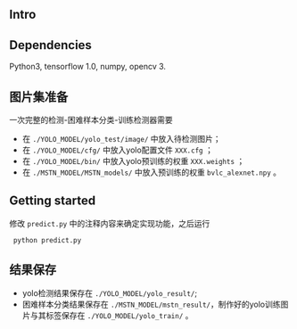 ## Intro


## Dependencies
Python3, tensorflow 1.0, numpy, opencv 3.

## 图片集准备
一次完整的检测-困难样本分类-训练检测器需要

- 在 `./YOLO_MODEL/yolo_test/image/` 中放入待检测图片；
- 在 `./YOLO_MODEL/cfg/` 中放入yolo配置文件 `XXX.cfg` ；
- 在 `./YOLO_MODEL/bin/` 中放入yolo预训练的权重 `XXX.weights` ；
- 在 `./MSTN_MODEL/MSTN_models/` 中放入预训练的权重 `bvlc_alexnet.npy` 。

## Getting started
修改 `predict.py` 中的注释内容来确定实现功能，之后运行
   
   ```
    python predict.py
   ```

## 结果保存
- yolo检测结果保存在 `./YOLO_MODEL/yolo_result/`;
- 困难样本分类结果保存在 `./MSTN_MODEL/mstn_result/`，制作好的yolo训练图片与其标签保存在 `./YOLO_MODEL/yolo_train/` 。
